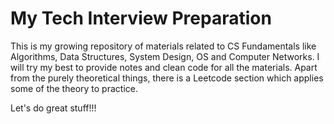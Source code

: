 # My Tech Interview Preparation
This is my growing repository of materials related to CS Fundamentals like Algorithms, Data Structures, System Design, OS and Computer Networks. I will try my best to provide notes and clean code for all the materials. Apart from the purely theoretical things, there is a Leetcode section which applies some of the theory to practice.

Let's do great stuff!!!
